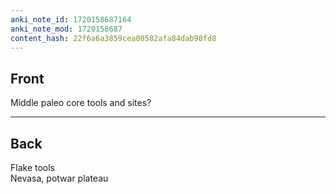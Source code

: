 ```yaml
---
anki_note_id: 1720158687164
anki_note_mod: 1720158687
content_hash: 22f6a6a3859cea00582afa84dab98fd8
---
```


## Front

Middle paleo core tools and sites?

<hr/>

## Back

Flake tools  
Nevasa, potwar plateau